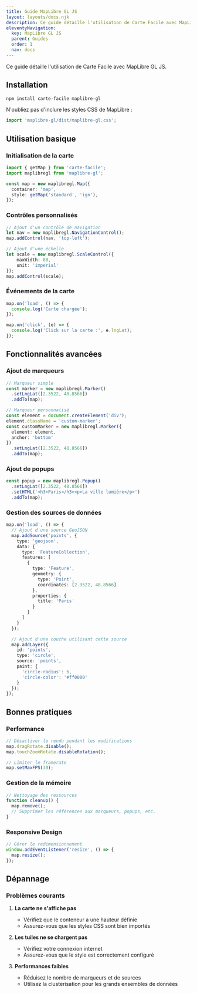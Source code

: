 ```yaml
---
title: Guide MapLibre GL JS
layout: layouts/docs.njk
description: Ce guide détaille l'utilisation de Carte Facile avec MapLibre GL JS.
eleventyNavigation:
  key: MapLibre GL JS
  parent: Guides
  order: 1
  nav: docs
---
```


Ce guide détaille l'utilisation de Carte Facile avec MapLibre GL JS.

## Installation

```bash
npm install carte-facile maplibre-gl
```

N'oubliez pas d'inclure les styles CSS de MapLibre :

```typescript
import 'maplibre-gl/dist/maplibre-gl.css';
```

## Utilisation basique

### Initialisation de la carte

```typescript
import { getMap } from 'carte-facile';
import maplibregl from 'maplibre-gl';

const map = new maplibregl.Map({
  container: 'map',
  style: getMap('standard', 'ign'),
});
```

### Contrôles personnalisés

```typescript
// Ajout d'un contrôle de navigation
let nav = new maplibregl.NavigationControl();
map.addControl(nav, 'top-left');

// Ajout d'une échelle
let scale = new maplibregl.ScaleControl({
    maxWidth: 80,
    unit: 'imperial'
});
map.addControl(scale);
```

### Événements de la carte

```typescript
map.on('load', () => {
  console.log('Carte chargée');
});

map.on('click', (e) => {
  console.log('Click sur la carte :', e.lngLat);
});
```

## Fonctionnalités avancées

### Ajout de marqueurs

```typescript
// Marqueur simple
const marker = new maplibregl.Marker()
  .setLngLat([2.3522, 48.8566])
  .addTo(map);

// Marqueur personnalisé
const element = document.createElement('div');
element.className = 'custom-marker';
const customMarker = new maplibregl.Marker({
  element: element,
  anchor: 'bottom'
})
  .setLngLat([2.3522, 48.8566])
  .addTo(map);
```

### Ajout de popups

```typescript
const popup = new maplibregl.Popup()
  .setLngLat([2.3522, 48.8566])
  .setHTML('<h3>Paris</h3><p>La ville lumière</p>')
  .addTo(map);
```

### Gestion des sources de données

```typescript
map.on('load', () => {
  // Ajout d'une source GeoJSON
  map.addSource('points', {
    type: 'geojson',
    data: {
      type: 'FeatureCollection',
      features: [
        {
          type: 'Feature',
          geometry: {
            type: 'Point',
            coordinates: [2.3522, 48.8566]
          },
          properties: {
            title: 'Paris'
          }
        }
      ]
    }
  });

  // Ajout d'une couche utilisant cette source
  map.addLayer({
    id: 'points',
    type: 'circle',
    source: 'points',
    paint: {
      'circle-radius': 6,
      'circle-color': '#ff0000'
    }
  });
});
```

## Bonnes pratiques

### Performance

```typescript
// Désactiver le rendu pendant les modifications
map.dragRotate.disable();
map.touchZoomRotate.disableRotation();

// Limiter le framerate
map.setMaxFPS(30);
```

### Gestion de la mémoire

```typescript
// Nettoyage des ressources
function cleanup() {
  map.remove();
  // Supprimer les références aux marqueurs, popups, etc.
}
```

### Responsive Design

```typescript
// Gérer le redimensionnement
window.addEventListener('resize', () => {
  map.resize();
});
```

## Dépannage

### Problèmes courants

1. **La carte ne s'affiche pas**
   - Vérifiez que le conteneur a une hauteur définie
   - Assurez-vous que les styles CSS sont bien importés

2. **Les tuiles ne se chargent pas**
   - Vérifiez votre connexion internet
   - Assurez-vous que le style est correctement configuré

3. **Performances faibles**
   - Réduisez le nombre de marqueurs et de sources
   - Utilisez la clusterisation pour les grands ensembles de données 